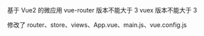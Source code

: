 基于 Vue2 的微应用
vue-router 版本不能大于 3
vuex 版本不能大于 3

修改了 router、store、views、App.vue、main.js、vue.config.js
